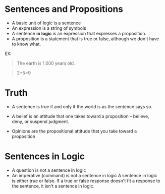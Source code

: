 # Sentences and Propositions
- A basic unit of logic is a sentence
- An expression is a string of symbols
- A sentence **in logic** is an expression that expresses a proposition.
- A proposition is a statement that is true or false, although we don't have to know what.
  
EX:
> The earth is 1,000 years old. 

> 2+5=9

# Truth
- A sentence is true if and only if the world is as the sentence says so.

- A belief is an attitude that one takes toward a proposition – 
believe, deny, or suspend judgment.

- Opinions are the propositional attitude that you take toward a proposition

# Sentences in Logic
- A question is not a sentence in logic
- An imperative (command) is not a sentence in logic
A sentence in logic is either true or false. If a true or false response doesn't fit a response to the sentence, it isn't a sentence in logic.

